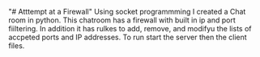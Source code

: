 "# Atttempt at a Firewall" 
Using socket programmming I created a Chat room in python. This chatroom has a firewall with built in ip and port fiiltering. In addition it has rulkes to add, remove, and modifyu the lists of accpeted ports and IP addresses. To run start the server then the client files.
